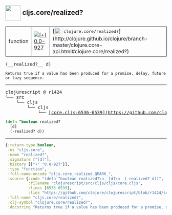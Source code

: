 ## <img width="48px" valign="middle" src="http://i.imgur.com/Hi20huC.png"> cljs.core/realized?

 <table border="1">
<tr>
<td>function</td>
<td><a href="https://github.com/cljsinfo/api-refs/tree/0.0-927"><img valign="middle" alt="[+] 0.0-927" src="https://img.shields.io/badge/+-0.0--927-lightgrey.svg"></a> </td>
<td>
[<img height="24px" valign="middle" src="http://i.imgur.com/1GjPKvB.png"> <samp>clojure.core/realized?</samp>](http://clojure.github.io/clojure/branch-master/clojure.core-api.html#clojure.core/realized?)
</td>
</tr>
</table>

 <samp>
(__realized?__ d)<br>
</samp>

```
Returns true if a value has been produced for a promise, delay, future or lazy sequence.
```

---

 <pre>
clojurescript @ r1424
└── src
    └── cljs
        └── cljs
            └── <ins>[core.cljs:6536-6539](https://github.com/clojure/clojurescript/blob/r1424/src/cljs/cljs/core.cljs#L6536-L6539)</ins>
</pre>

```clj
(defn ^boolean realized?
  [d]
  (-realized? d))
```


---

```clj
{:return-type boolean,
 :ns "cljs.core",
 :name "realized?",
 :signature ["[d]"],
 :history [["+" "0.0-927"]],
 :type "function",
 :full-name-encode "cljs.core_realized_QMARK_",
 :source {:code "(defn ^boolean realized?\n  [d]\n  (-realized? d))",
          :filename "clojurescript/src/cljs/cljs/core.cljs",
          :lines [6536 6539],
          :link "https://github.com/clojure/clojurescript/blob/r1424/src/cljs/cljs/core.cljs#L6536-L6539"},
 :full-name "cljs.core/realized?",
 :clj-symbol "clojure.core/realized?",
 :docstring "Returns true if a value has been produced for a promise, delay, future or lazy sequence."}

```
